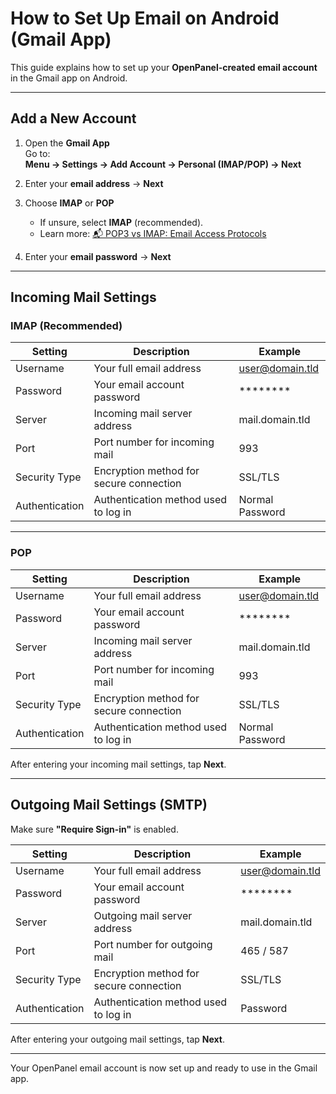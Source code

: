 # How to Set Up Email on Android (Gmail App)

This guide explains how to set up your **OpenPanel-created email account** in the Gmail app on Android.

---

## Add a New Account

1. Open the **Gmail App**  
   Go to:  
   **Menu → Settings → Add Account → Personal (IMAP/POP) → Next**  

2. Enter your **email address** → **Next**  

3. Choose **IMAP** or **POP**  
   - If unsure, select **IMAP** (recommended).  
   - Learn more: [📬 POP3 vs IMAP: Email Access Protocols](/docs/articles/email/imap-vs-pop3/)  

4. Enter your **email password** → **Next**  

---

## Incoming Mail Settings

### IMAP (Recommended)

| Setting        | Description                                      | Example                          |
|----------------|--------------------------------------------------|----------------------------------|
| Username       | Your full email address                          | user@domain.tld                  |
| Password       | Your email account password                      | ********                         |
| Server         | Incoming mail server address                     | mail.domain.tld                  |
| Port           | Port number for incoming mail                    | 993                              |
| Security Type  | Encryption method for secure connection          | SSL/TLS                          |
| Authentication | Authentication method used to log in             | Normal Password                  |

---

### POP

| Setting        | Description                                      | Example                          |
|----------------|--------------------------------------------------|----------------------------------|
| Username       | Your full email address                          | user@domain.tld                  |
| Password       | Your email account password                      | ********                         |
| Server         | Incoming mail server address                     | mail.domain.tld                  |
| Port           | Port number for incoming mail                    | 993                              |
| Security Type  | Encryption method for secure connection          | SSL/TLS                          |
| Authentication | Authentication method used to log in             | Normal Password                  |

After entering your incoming mail settings, tap **Next**.

---

## Outgoing Mail Settings (SMTP)

Make sure **"Require Sign-in"** is enabled.  

| Setting        | Description                                      | Example                          |
|----------------|--------------------------------------------------|----------------------------------|
| Username       | Your full email address                          | user@domain.tld                  |
| Password       | Your email account password                      | ********                         |
| Server         | Outgoing mail server address                     | mail.domain.tld                  |
| Port           | Port number for outgoing mail                    | 465 / 587                        |
| Security Type  | Encryption method for secure connection          | SSL/TLS                          |
| Authentication | Authentication method used to log in             | Password                         |

After entering your outgoing mail settings, tap **Next**.

---

Your OpenPanel email account is now set up and ready to use in the Gmail app.  
